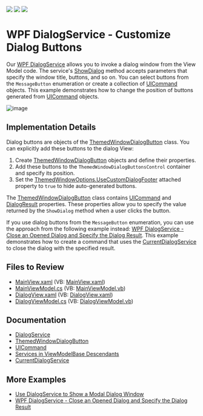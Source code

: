 <!-- default badges list -->
![](https://img.shields.io/endpoint?url=https://codecentral.devexpress.com/api/v1/VersionRange/128658041/22.2.2%2B)
[![](https://img.shields.io/badge/Open_in_DevExpress_Support_Center-FF7200?style=flat-square&logo=DevExpress&logoColor=white)](https://supportcenter.devexpress.com/ticket/details/T520287)
[![](https://img.shields.io/badge/📖_How_to_use_DevExpress_Examples-e9f6fc?style=flat-square)](https://docs.devexpress.com/GeneralInformation/403183)
<!-- default badges end -->

# WPF DialogService - Customize Dialog Buttons

Our [WPF DialogService](https://docs.devexpress.com/WPF/17467/mvvm-framework/services/predefined-set/dialog-services/dialogservice) allows you to invoke a dialog window from the View Model code. The service's [ShowDialog](https://docs.devexpress.com/CoreLibraries/DevExpress.Mvvm.DialogServiceExtensions.ShowDialog.overloads) method accepts parameters that specify the window title, buttons, and so on. You can select buttons from the `MessageButton` enumeration or create a collection of [UICommand](https://docs.devexpress.com/CoreLibraries/DevExpress.Mvvm.UICommand) objects. This example demonstrates how to change the position of buttons generated from [UICommand](https://docs.devexpress.com/CoreLibraries/DevExpress.Mvvm.UICommand) objects.

![image](https://user-images.githubusercontent.com/65009440/231432257-9d5fc368-efd0-4c37-907a-a52af1175702.png)

## Implementation Details

Dialog buttons are objects of the [ThemedWindowDialogButton](https://docs.devexpress.com/WPF/DevExpress.Xpf.Core.ThemedWindowDialogButton) class. You can explicitly add these buttons to the dialog View:

1. Create [ThemedWindowDialogButton](https://docs.devexpress.com/WPF/DevExpress.Xpf.Core.ThemedWindowDialogButton) objects and define their properties.
2. Add these buttons to the `ThemedWindowDialogButtonsControl` container and specify its position.
3. Set the [ThemedWindowOptions.UseCustomDialogFooter](http://docs.devexpress.devx/WPF/DevExpress.Xpf.Core.Native.ThemedWindowOptions.UseCustomDialogFooter) attached property to `true` to hide auto-generated buttons.

The [ThemedWindowDialogButton](https://docs.devexpress.com/WPF/DevExpress.Xpf.Core.ThemedWindowDialogButton) class contains [UICommand](https://docs.devexpress.com/WPF/DevExpress.Xpf.Core.ThemedWindowDialogButton.UICommand) and [DialogResult](https://docs.devexpress.com/WPF/DevExpress.Xpf.Core.ThemedWindowDialogButton.DialogResult) properties. These properties allow you to specify the value returned by the `ShowDialog` method when a user clicks the button.

If you use dialog buttons from the `MessageButton` enumeration, you can use the approach from the following example instead: [WPF DialogService - Close an Opened Dialog and Specify the Dialog Result](https://github.com/DevExpress-Examples/wpf-dialogservice-close-opened-dialog-and-specify-dialog-result). This example demonstrates how to create a command that uses the [CurrentDialogService](https://docs.devexpress.com/WPF/401018/mvvm-framework/services/predefined-set/currentdialogservice) to close the dialog with the specified result.

## Files to Review

* [MainView.xaml](./CS/Views/MainView.xaml) (VB: [MainView.xaml](./VB/Views/MainView.xaml))
* [MainViewModel.cs](./CS/ViewModels/MainViewModel.cs) (VB: [MainViewModel.vb](./VB/ViewModels/MainViewModel.vb))
* [DialogView.xaml](./CS/Views/DialogView.xaml) (VB: [DialogView.xaml](./VB/Views/DialogView.xaml))
* [DialogViewModel.cs](./CS/ViewModels/DialogViewModel.cs) (VB: [DialogViewModel.vb](./VB/ViewModels/DialogViewModel.vb))

## Documentation

* [DialogService](https://docs.devexpress.com/WPF/17467/mvvm-framework/services/predefined-set/dialog-services/dialogservice)
* [ThemedWindowDialogButton](https://docs.devexpress.com/WPF/DevExpress.Xpf.Core.ThemedWindowDialogButton)
* [UICommand](https://docs.devexpress.com/CoreLibraries/DevExpress.Mvvm.UICommand)
* [Services in ViewModelBase Descendants](https://docs.devexpress.com/WPF/17446/mvvm-framework/services/services-in-viewmodelbase-descendants)
* [CurrentDialogService](https://docs.devexpress.com/WPF/401018/mvvm-framework/services/predefined-set/currentdialogservice)

## More Examples

* [Use DialogService to Show a Modal Dialog Window](https://github.com/DevExpress-Examples/wpf-mvvm-framework-ui-services-dialogservice)
* [WPF DialogService - Close an Opened Dialog and Specify the Dialog Result](https://github.com/DevExpress-Examples/wpf-dialogservice-close-opened-dialog-and-specify-dialog-result)
